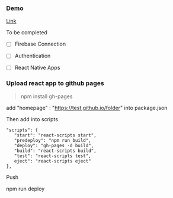 ### Demo

[Link](https://mkleung.github.io/snaplifts/)


To be completed

- [ ] Firebase Connection
- [ ] Authentication
- [ ] React Native Apps


### Upload react app to github pages

> npm install gh-pages

 add "homepage" : "https://test.github.io/folder" into package.json

Then add into scripts

```
"scripts": {    
   "start": "react-scripts start",
   "predeploy": "npm run build",
   "deploy": "gh-pages -d build",
   "build": "react-scripts build",
   "test": "react-scripts test",
   eject": "react-scripts eject"
},
```

Push 


npm run deploy